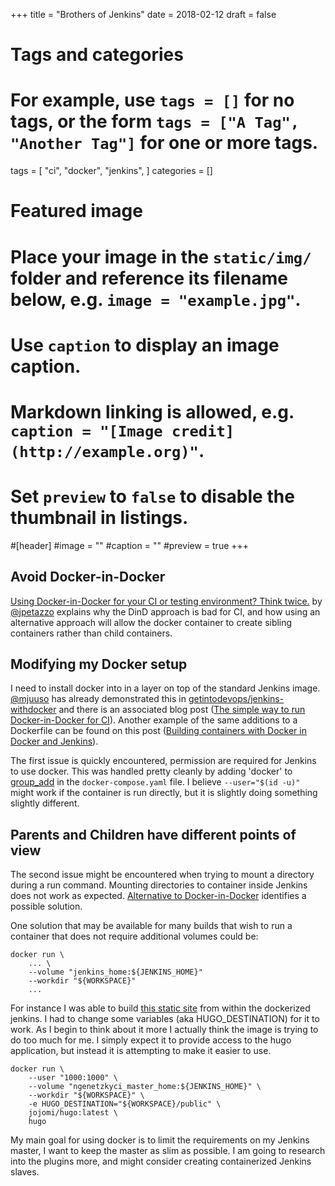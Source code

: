 +++
title = "Brothers of Jenkins"
date = 2018-02-12
draft = false

# Tags and categories
# For example, use `tags = []` for no tags, or the form `tags = ["A Tag", "Another Tag"]` for one or more tags.
tags = [
    "ci",
    "docker",
    "jenkins",
]
categories = []

# Featured image
# Place your image in the `static/img/` folder and reference its filename below, e.g. `image = "example.jpg"`.
# Use `caption` to display an image caption.
#   Markdown linking is allowed, e.g. `caption = "[Image credit](http://example.org)"`.
# Set `preview` to `false` to disable the thumbnail in listings.
#[header]
#image = ""
#caption = ""
#preview = true
+++

## Avoid Docker-in-Docker

[Using Docker-in-Docker for your CI or testing environment? Think twice.](http://jpetazzo.github.io/2015/09/03/do-not-use-docker-in-docker-for-ci/)
by [@jpetazzo](http://jpetazzo.github.io/) explains why the DinD approach is
bad for CI, and how using an alternative approach will allow the docker
container to create sibling containers rather than child containers.

## Modifying my Docker setup

I need to install docker into in a layer on top of the standard Jenkins image.
[@mjuuso](https://github.com/mjuuso) has already demonstrated this in
 [getintodevops/jenkins-withdocker](https://github.com/getintodevops/jenkins-withdocker)
 and there is an associated blog post
 ([The simple way to run Docker-in-Docker for CI](https://getintodevops.com/blog/the-simple-way-to-run-docker-in-docker-for-ci)).
 Another example of the same additions to a Dockerfile can be found on this post
 ([Building containers with Docker in Docker and Jenkins](https://renzedevries.wordpress.com/2016/06/30/building-containers-with-docker-in-docker-and-jenkins/)).

The first issue is quickly encountered, permission are required for Jenkins to
use docker.  This was handled pretty cleanly by adding 'docker' to
[group_add](https://docs.docker.com/compose/compose-file/compose-file-v2/#group_add)
in the `docker-compose.yaml` file. I believe `--user="$(id -u)"` might work if
the container is run directly, but it is slightly doing something slightly
different.

## Parents and Children have different points of view

The second issue might be encountered when trying to mount a directory during a run
command.  Mounting directories to container inside Jenkins does not work as expected.
[Alternative to Docker-in-Docker](https://www.develves.net/blogs/asd/2016-05-27-alternative-to-docker-in-docker/)
identifies a possible solution.

One solution that may be available for many builds that wish to run a container
that does not require additional volumes could be:

```
docker run \
    ... \
    --volume "jenkins_home:${JENKINS_HOME}"
    --workdir "${WORKSPACE}"
    ...
```

For instance I was able to build
[this static site](https://github.com/NGenetzky/hugo-academic-kickstart)
from within the dockerized jenkins.
I had to change some variables (aka HUGO_DESTINATION) for it to work. As I begin to
think about it more I actually think the image is trying to do too much for me.
I simply expect it to provide access to the hugo application, but instead it is
attempting to make it easier to use.

```
docker run \
    --user "1000:1000" \
    --volume "ngenetzkyci_master_home:${JENKINS_HOME}" \
    --workdir "${WORKSPACE}" \
    -e HUGO_DESTINATION="${WORKSPACE}/public" \
    jojomi/hugo:latest \
    hugo
```

My main goal for using docker is to limit the requirements on my Jenkins
master, I want to keep the master as slim as possible.  I am going to research
into the plugins more, and might consider creating containerized Jenkins
slaves.


